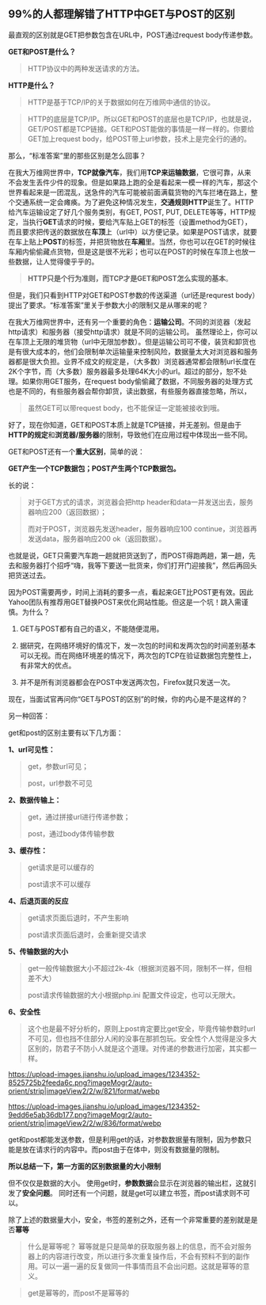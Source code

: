 ## 99%的人都理解错了HTTP中GET与POST的区别

最直观的区别就是GET把参数包含在URL中，POST通过request body传递参数。

**GET和POST是什么？**

> HTTP协议中的两种发送请求的方法。

**HTTP是什么？**

> HTTP是基于TCP/IP的关于数据如何在万维网中通信的协议。

> HTTP的底层是TCP/IP。所以GET和POST的底层也是TCP/IP，也就是说，GET/POST都是TCP链接。GET和POST能做的事情是一样一样的。你要给GET加上request body，给POST带上url参数，技术上是完全行的通的。 

那么，“标准答案”里的那些区别是怎么回事？

在我大万维网世界中，**TCP就像汽车**，我们用**TCP来运输数据**，它很可靠，从来不会发生丢件少件的现象。但是如果路上跑的全是看起来一模一样的汽车，那这个世界看起来是一团混乱，送急件的汽车可能被前面满载货物的汽车拦堵在路上，整个交通系统一定会瘫痪。为了避免这种情况发生，**交通规则HTTP**诞生了。HTTP给汽车运输设定了好几个服务类别，有GET, POST, PUT, DELETE等等，HTTP规定，当执行**GET**请求的时候，要给汽车贴上GET的标签（设置method为GET），而且要求把传送的数据放在**车顶**上（url中）以方便记录。如果是POST请求，就要在车上贴上**POST**的标签，并把货物放在**车厢**里。当然，你也可以在GET的时候往车厢内偷偷藏点货物，但是这是很不光彩；也可以在POST的时候在车顶上也放一些数据，让人觉得傻乎乎的。

> **HTTP只是个行为准则，而TCP才是GET和POST怎么实现的基本**。

但是，我们只看到HTTP对GET和POST参数的传送渠道（url还是requrest body）提出了要求。“标准答案”里关于参数大小的限制又是从哪来的呢？

在我大万维网世界中，还有另一个重要的角色：**运输公司**。不同的浏览器（发起http请求）和服务器（接受http请求）就是不同的运输公司。 虽然理论上，你可以在车顶上无限的堆货物（url中无限加参数）。但是运输公司可不傻，装货和卸货也是有很大成本的，他们会限制单次运输量来控制风险，数据量太大对浏览器和服务器都是很大负担。业界不成文的规定是，（大多数）浏览器通常都会限制url长度在2K个字节，而（大多数）服务器最多处理64K大小的url。超过的部分，恕不处理。如果你用GET服务，在request body偷偷藏了数据，不同服务器的处理方式也是不同的，有些服务器会帮你卸货，读出数据，有些服务器直接忽略，所以，

> 虽然GET可以带request body，也不能保证一定能被接收到哦。

好了，现在你知道，GET和POST本质上就是TCP链接，并无差别。但是由于**HTTP的规定**和**浏览器/服务器**的限制，导致他们在应用过程中体现出一些不同。 

GET和POST还有一个**重大区别**，简单的说：

**GET产生一个TCP数据包；POST产生两个TCP数据包。**

长的说：

> 对于GET方式的请求，浏览器会把http header和data一并发送出去，服务器响应200（返回数据）；
>
> 而对于POST，浏览器先发送header，服务器响应100 continue，浏览器再发送data，服务器响应200 ok（返回数据）。

也就是说，GET只需要汽车跑一趟就把货送到了，而POST得跑两趟，第一趟，先去和服务器打个招呼“嗨，我等下要送一批货来，你们打开门迎接我”，然后再回头把货送过去。

因为POST需要两步，时间上消耗的要多一点，看起来GET比POST更有效。因此Yahoo团队有推荐用GET替换POST来优化网站性能。但这是一个坑！跳入需谨慎。为什么？

1. GET与POST都有自己的语义，不能随便混用。

2. 据研究，在网络环境好的情况下，发一次包的时间和发两次包的时间差别基本可以无视。而在网络环境差的情况下，两次包的TCP在验证数据包完整性上，有非常大的优点。

3. 并不是所有浏览器都会在POST中发送两次包，Firefox就只发送一次。

现在，当面试官再问你“GET与POST的区别”的时候，你的内心是不是这样的？

另一种回答：

get和post的区别主要有以下几方面：

**1、url可见性：**

> get，参数url可见；
>
> post，url参数不可见

**2、数据传输上：**

> get，通过拼接url进行传递参数；
>
> post，通过body体传输参数

**3、缓存性：**

> get请求是可以缓存的
>
> post请求不可以缓存

**4、后退页面的反应**

> get请求页面后退时，不产生影响
>
> post请求页面后退时，会重新提交请求

**5、传输数据的大小**

> get一般传输数据大小不超过2k-4k（根据浏览器不同，限制不一样，但相差不大）
>
> post请求传输数据的大小根据php.ini 配置文件设定，也可以无限大。

**6、安全性**

> 这个也是最不好分析的，原则上post肯定要比get安全，毕竟传输参数时url不可见，但也挡不住部分人闲的没事在那抓包玩。安全性个人觉得是没多大区别的，防君子不防小人就是这个道理。对传递的参数进行加密，其实都一样。


  https://upload-images.jianshu.io/upload_images/1234352-8525725b2feeda6c.png?imageMogr2/auto-orient/strip|imageView2/2/w/821/format/webp

https://upload-images.jianshu.io/upload_images/1234352-9edd6e5ab36db177.png?imageMogr2/auto-orient/strip|imageView2/2/w/836/format/webp

get和post都能发送参数，但是利用get的话，对参数数据量有限制，因为参数只能是放在请求行的内容中。而post由于在体中，则没有数据量的限制。

 **所以总结一下，第一方面的区别数据量的大小限制** 

但不仅仅是数据的大小。
使用get时，**参数数据**会显示在浏览器的输出栏，这就引发了**安全问题**。
同时还有一个问题，就是get可以建立书签，而post请求则不可以。

除了上述的数据量大小，安全，书签的差别之外，还有一个非常重要的差别就是是否**幂等**

> 什么是幂等呢？
> 幂等就是只是简单的获取服务器上的信息，而不会对服务器上的内容进行改变，所以进行多次重复操作后，不会有预料不到的副作用。可以一遍一遍的反复做同一件事情而且不会出问题。这就是幂等的意义。

> get是幂等的，而post不是幂等的
